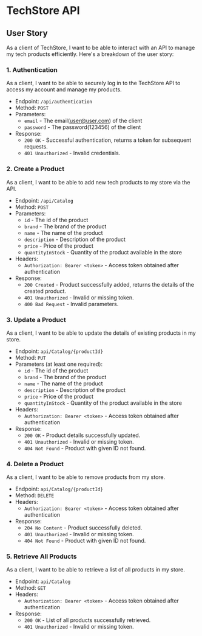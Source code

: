 # TechStore API

## User Story

As a client of TechStore, I want to be able to interact with an API to manage my tech products efficiently. Here's a breakdown of the user story:

### 1. Authentication

As a client, I want to be able to securely log in to the TechStore API to access my account and manage my products.

- Endpoint: `/api/authentication`
- Method: `POST`
- Parameters:
  - `email` - The email(user@user.com) of the client
  - `password` - The password(123456) of the client
- Response: 
  - `200 OK` - Successful authentication, returns a token for subsequent requests.
  - `401 Unauthorized` - Invalid credentials.

### 2. Create a Product

As a client, I want to be able to add new tech products to my store via the API.

- Endpoint: `/api/Catalog`
- Method: `POST`
- Parameters:
  - `id` - The id of the product
  - `brand` - The brand of the product
  - `name` - The name of the product
  - `description` - Description of the product
  - `price` - Price of the product
  - `quantityInStock` - Quantity of the product available in the store
- Headers:
  - `Authorization: Bearer <token>` - Access token obtained after authentication
- Response:
  - `200 Created` - Product successfully added, returns the details of the created product.
  - `401 Unauthorized` - Invalid or missing token.
  - `400 Bad Request` - Invalid parameters.

### 3. Update a Product

As a client, I want to be able to update the details of existing products in my store.

- Endpoint: `api/Catalog/{productId}`
- Method: `PUT`
- Parameters (at least one required):
  - `id` - The id of the product
  - `brand` - The brand of the product
  - `name` - The name of the product
  - `description` - Description of the product
  - `price` - Price of the product
  - `quantityInStock` - Quantity of the product available in the store
- Headers:
  - `Authorization: Bearer <token>` - Access token obtained after authentication
- Response:
  - `200 OK` - Product details successfully updated.
  - `401 Unauthorized` - Invalid or missing token.
  - `404 Not Found` - Product with given ID not found.

### 4. Delete a Product

As a client, I want to be able to remove products from my store.

- Endpoint: `api/Catalog/{productId}`
- Method: `DELETE`
- Headers:
  - `Authorization: Bearer <token>` - Access token obtained after authentication
- Response:
  - `204 No Content` - Product successfully deleted.
  - `401 Unauthorized` - Invalid or missing token.
  - `404 Not Found` - Product with given ID not found.

### 5. Retrieve All Products

As a client, I want to be able to retrieve a list of all products in my store.

- Endpoint: `api/Catalog`
- Method: `GET`
- Headers:
  - `Authorization: Bearer <token>` - Access token obtained after authentication
- Response:
  - `200 OK` - List of all products successfully retrieved.
  - `401 Unauthorized` - Invalid or missing token.
